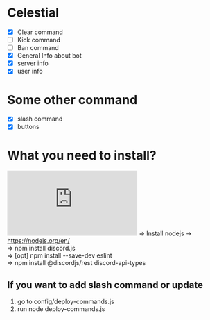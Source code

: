 # Celestial
* [x] Clear command
* [ ] Kick command
* [ ] Ban command
* [x] General Info about bot
* [x] server info
* [x] user info

# Some other command
* [x] slash command
* [x] buttons

# What you need to install? <br />
![NodeJS](https://img.shields.io/node/v/discord.js?style=for-the-badge)
=> Install nodejs -> https://nodejs.org/en/ <br />
=> npm install discord.js <br />
=> [opt] npm install --save-dev eslint <br />
=> npm install @discordjs/rest discord-api-types <br />

## If you want to add slash command or update <br />
1) go to config/deploy-commands.js
2) run node deploy-commands.js
